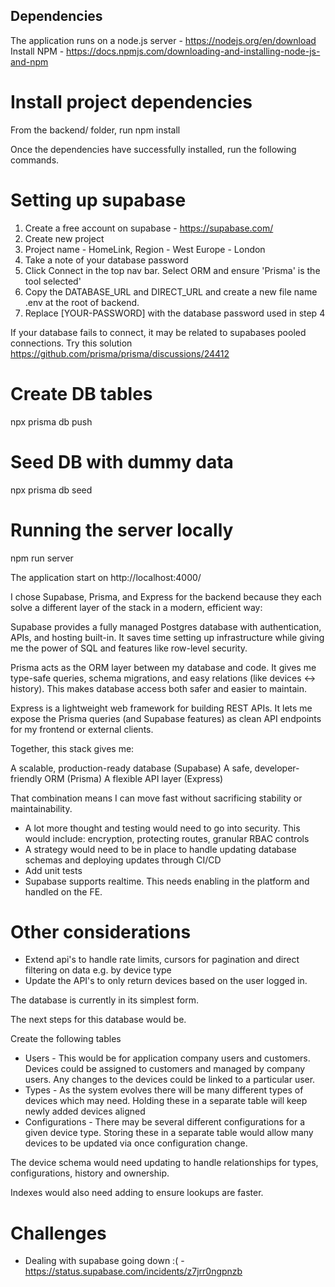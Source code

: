 ## Dependencies

The application runs on a node.js server - https://nodejs.org/en/download
Install NPM - https://docs.npmjs.com/downloading-and-installing-node-js-and-npm

# Install project dependencies

From the backend/ folder, run npm install

Once the dependencies have successfully installed, run the following commands.

# Setting up supabase

1. Create a free account on supabase - https://supabase.com/
2. Create new project
3. Project name - HomeLink, Region - West Europe - London
4. Take a note of your database password
5. Click Connect in the top nav bar. Select ORM and ensure 'Prisma' is the tool selected'
6. Copy the DATABASE_URL and DIRECT_URL and create a new file name .env at the root of backend.
7. Replace [YOUR-PASSWORD] with the database password used in step 4

If your database fails to connect, it may be related to supabases pooled connections.
Try this solution
https://github.com/prisma/prisma/discussions/24412

# Create DB tables

npx prisma db push

# Seed DB with dummy data

npx prisma db seed

# Running the server locally

npm run server

The application start on http://localhost:4000/

I chose Supabase, Prisma, and Express for the backend because they each solve a different layer of the stack in a modern, efficient way:

Supabase provides a fully managed Postgres database with authentication, APIs, and hosting built-in. It saves time setting up infrastructure while giving me the power of SQL and features like row-level security.

Prisma acts as the ORM layer between my database and code. It gives me type-safe queries, schema migrations, and easy relations (like devices ↔ history). This makes database access both safer and easier to maintain.

Express is a lightweight web framework for building REST APIs. It lets me expose the Prisma queries (and Supabase features) as clean API endpoints for my frontend or external clients.

Together, this stack gives me:

A scalable, production-ready database (Supabase)
A safe, developer-friendly ORM (Prisma)
A flexible API layer (Express)

That combination means I can move fast without sacrificing stability or maintainability.

- A lot more thought and testing would need to go into security. This would include:
  encryption, protecting routes, granular RBAC controls
- A strategy would need to be in place to handle updating database schemas and deploying updates through CI/CD
- Add unit tests
- Supabase supports realtime. This needs enabling in the platform and handled on the FE.

# Other considerations

- Extend api's to handle rate limits, cursors for pagination and direct filtering on data e.g. by device type
- Update the API's to only return devices based on the user logged in.

The database is currently in its simplest form.

The next steps for this database would be.

Create the following tables

- Users - This would be for application company users and customers. Devices could be assigned to customers and managed by company users. Any changes to the devices could be linked to a particular user.
- Types - As the system evolves there will be many different types of devices which may need. Holding these in a separate table will keep newly added devices aligned
- Configurations - There may be several different configurations for a given device type. Storing these in a separate table would allow many devices to be updated via once configuration change.

The device schema would need updating to handle relationships for types, configurations, history and ownership.

Indexes would also need adding to ensure lookups are faster.

# Challenges

- Dealing with supabase going down :( - https://status.supabase.com/incidents/z7jrr0ngpnzb
